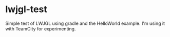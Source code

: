 # lwjgl-test
Simple test of LWJGL using gradle and the  HelloWorld example. I'm using it with TeamCity for experimenting.

